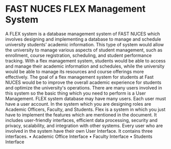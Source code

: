 # FAST NUCES FLEX Management System
A FLEX system is a database management system of FAST NUCES which involves
designing and implementing a database to manage and schedule university students’ academic
information. This type of system would allow the university to manage various aspects of student
management, such as enrollment, course registration, scheduling, and student performance tracking.
With a flex management system, students would be able to access and manage their academic
information and schedules, while the university would be able to manage its resources and course
offerings more effectively. The goal of a flex management system for students at Fast NUCES would
be to improve the overall academic experience for students and optimize the university's operations.
There are many users involved in this system so the basic thing which you need to perform
is a User Management. FLEX system database may have many users. Each user must have a user
account. In the system which you are designing roles are Academic Officers, Faculty, and Students.
Flex is a system in which you just have to implement the features which are mentioned in the
document. It includes user-friendly interfaces,
efficient data processing, security and privacy, scalability, and integration with other systems.
Every user who are involved in the system have their own User Interface. It contains
three interfaces.
• Academic Office Interface
• Faculty Interface
• Students Interface

